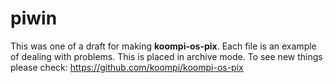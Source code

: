 # piwin

This was one of a draft for making **koompi-os-pix**.
Each file is an example of dealing with problems.
This is placed in archive mode. To see new things please check:
https://github.com/koompi/koompi-os-pix
